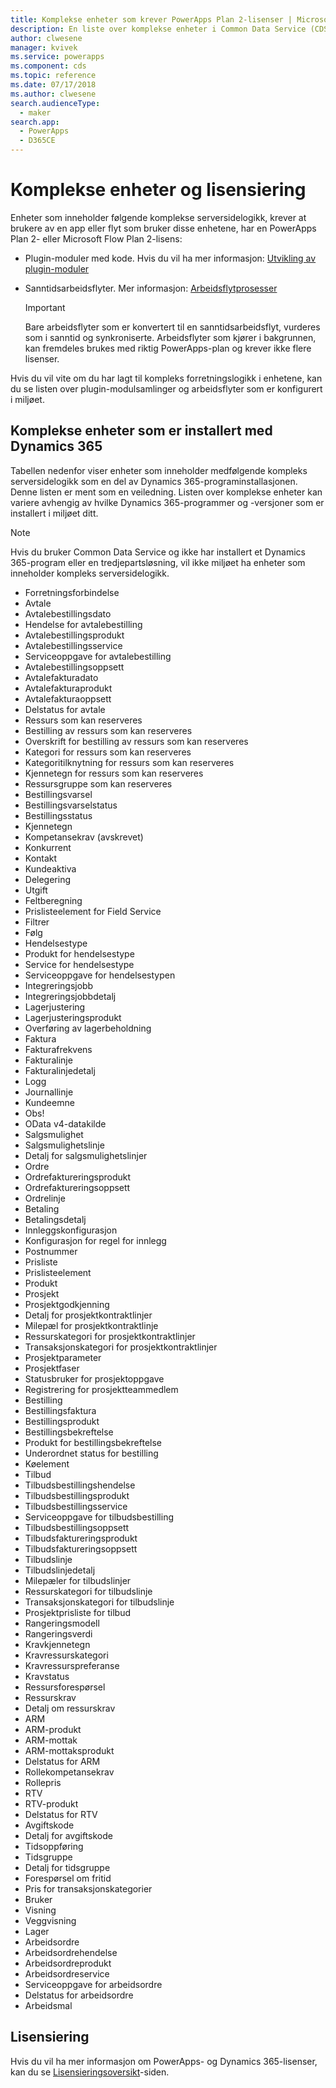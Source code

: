 ```yaml
---
title: Komplekse enheter som krever PowerApps Plan 2-lisenser | Microsoft Docs
description: En liste over komplekse enheter i Common Data Service (CDS) for Apps som krever en PowerApps Plan 2-lisens.
author: clwesene
manager: kvivek
ms.service: powerapps
ms.component: cds
ms.topic: reference
ms.date: 07/17/2018
ms.author: clwesene
search.audienceType:
  - maker
search.app:
  - PowerApps
  - D365CE
---
```


# <a name="complex-entities-and-licensing"></a>Komplekse enheter og lisensiering
Enheter som inneholder følgende komplekse serversidelogikk, krever at brukere av en app eller flyt som bruker disse enhetene, har en PowerApps Plan 2- eller Microsoft Flow Plan 2-lisens:

* Plugin-moduler med kode. Hvis du vil ha mer informasjon: [Utvikling av plugin-moduler](https://docs.microsoft.com/dynamics365/customer-engagement/developer/plugin-development)
* Sanntidsarbeidsflyter. Mer informasjon: [Arbeidsflytprosesser](https://docs.microsoft.com/dynamics365/customer-engagement/customize/workflow-processes)

    > [!IMPORTANT]
    >  Bare arbeidsflyter som er konvertert til en sanntidsarbeidsflyt, vurderes som i sanntid og synkroniserte. Arbeidsflyter som kjører i bakgrunnen, kan fremdeles brukes med riktig PowerApps-plan og krever ikke flere lisenser.

Hvis du vil vite om du har lagt til kompleks forretningslogikk i enhetene, kan du se listen over plugin-modulsamlinger og arbeidsflyter som er konfigurert i miljøet.

## <a name="complex-entities-installed-with-dynamics-365"></a>Komplekse enheter som er installert med Dynamics 365
Tabellen nedenfor viser enheter som inneholder medfølgende kompleks serversidelogikk som en del av Dynamics 365-programinstallasjonen. Denne listen er ment som en veiledning. Listen over komplekse enheter kan variere avhengig av hvilke Dynamics 365-programmer og -versjoner som er installert i miljøet ditt.

> [!NOTE]
>  Hvis du bruker Common Data Service og ikke har installert et Dynamics 365-program eller en tredjepartsløsning, vil ikke miljøet ha enheter som inneholder kompleks serversidelogikk.

* Forretningsforbindelse
* Avtale
* Avtalebestillingsdato
* Hendelse for avtalebestilling
* Avtalebestillingsprodukt
* Avtalebestillingsservice
* Serviceoppgave for avtalebestilling
* Avtalebestillingsoppsett
* Avtalefakturadato
* Avtalefakturaprodukt
* Avtalefakturaoppsett
* Delstatus for avtale
* Ressurs som kan reserveres
* Bestilling av ressurs som kan reserveres
* Overskrift for bestilling av ressurs som kan reserveres
* Kategori for ressurs som kan reserveres
* Kategoritilknytning for ressurs som kan reserveres
* Kjennetegn for ressurs som kan reserveres
* Ressursgruppe som kan reserveres
* Bestillingsvarsel
* Bestillingsvarselstatus
* Bestillingsstatus
* Kjennetegn
* Kompetansekrav (avskrevet)
* Konkurrent
* Kontakt
* Kundeaktiva
* Delegering
* Utgift
* Feltberegning
* Prislisteelement for Field Service
* Filtrer
* Følg
* Hendelsestype
* Produkt for hendelsestype
* Service for hendelsestype
* Serviceoppgave for hendelsestypen
* Integreringsjobb
* Integreringsjobbdetalj
* Lagerjustering
* Lagerjusteringsprodukt
* Overføring av lagerbeholdning
* Faktura
* Fakturafrekvens
* Fakturalinje
* Fakturalinjedetalj
* Logg
* Journallinje
* Kundeemne
* Obs!
* OData v4-datakilde
* Salgsmulighet
* Salgsmulighetslinje
* Detalj for salgsmulighetslinjer
* Ordre
* Ordrefaktureringsprodukt
* Ordrefaktureringsoppsett
* Ordrelinje
* Betaling
* Betalingsdetalj
* Innleggskonfigurasjon
* Konfigurasjon for regel for innlegg
* Postnummer
* Prisliste
* Prislisteelement
* Produkt
* Prosjekt
* Prosjektgodkjenning
* Detalj for prosjektkontraktlinjer
* Milepæl for prosjektkontraktlinje
* Ressurskategori for prosjektkontraktlinjer
* Transaksjonskategori for prosjektkontraktlinjer
* Prosjektparameter
* Prosjektfaser
* Statusbruker for prosjektoppgave
* Registrering for prosjektteammedlem
* Bestilling
* Bestillingsfaktura
* Bestillingsprodukt
* Bestillingsbekreftelse
* Produkt for bestillingsbekreftelse
* Underordnet status for bestilling
* Køelement
* Tilbud
* Tilbudsbestillingshendelse
* Tilbudsbestillingsprodukt
* Tilbudsbestillingsservice
* Serviceoppgave for tilbudsbestilling
* Tilbudsbestillingsoppsett
* Tilbudsfaktureringsprodukt
* Tilbudsfaktureringsoppsett
* Tilbudslinje
* Tilbudslinjedetalj
* Milepæler for tilbudslinjer
* Ressurskategori for tilbudslinje
* Transaksjonskategori for tilbudslinje
* Prosjektprisliste for tilbud
* Rangeringsmodell
* Rangeringsverdi
* Kravkjennetegn
* Kravressurskategori
* Kravressurspreferanse
* Kravstatus
* Ressursforespørsel
* Ressurskrav
* Detalj om ressurskrav
* ARM
* ARM-produkt
* ARM-mottak
* ARM-mottaksprodukt
* Delstatus for ARM
* Rollekompetansekrav
* Rollepris
* RTV
* RTV-produkt
* Delstatus for RTV
* Avgiftskode
* Detalj for avgiftskode
* Tidsoppføring
* Tidsgruppe
* Detalj for tidsgruppe
* Forespørsel om fritid
* Pris for transaksjonskategorier
* Bruker
* Visning
* Veggvisning
* Lager
* Arbeidsordre
* Arbeidsordrehendelse
* Arbeidsordreprodukt
* Arbeidsordreservice
* Serviceoppgave for arbeidsordre
* Delstatus for arbeidsordre
* Arbeidsmal


## <a name="licensing"></a>Lisensiering
Hvis du vil ha mer informasjon om PowerApps- og Dynamics 365-lisenser, kan du se [Lisensieringsoversikt](../../administrator/pricing-billing-skus.md)-siden.

